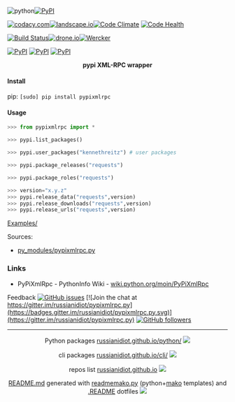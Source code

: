 ![python](https://img.shields.io/badge/language-python-blue.svg)[![PyPI](https://img.shields.io/pypi/pyversions/pypixmlrpc.svg)](https://pypi.python.org/pypi/pypixmlrpc)

[![codacy.com](https://img.shields.io/codacy/2d0aefd518834ab49eb01c0d475fcef9.svg)](https://www.codacy.com/app/russianidiot-github/pypixmlrpc-py/dashboard)[![landscape.io](https://landscape.io/github/russianidiot/pypixmlrpc.py/master/landscape.svg?style=flat)](https://landscape.io/github/russianidiot/pypixmlrpc.py/master)[![Code Climate](https://img.shields.io/codeclimate/github/russianidiot/pypixmlrpc.py.svg)](https://codeclimate.com/github/russianidiot/pypixmlrpc.py)
[![Code Health](https://scrutinizer-ci.com/g/russianidiot/pypixmlrpc.py/badges/quality-score.png?b=master)](https://scrutinizer-ci.com/g/russianidiot/pypixmlrpc.py)

[![Build Status](https://travis-ci.org/russianidiot/pypixmlrpc.py.svg?branch=master)](https://travis-ci.org/russianidiot/pypixmlrpc.py)[![drone.io](https://drone.io/github.com/russianidiot/pypixmlrpc.py/status.png)](https://drone.io/github.com/russianidiot/pypixmlrpc.py)[![Wercker](https://img.shields.io/wercker/ci/russianidiot/pypixmlrpc.py.svg)](https://app.wercker.com/#applications/None/)

[![PyPI](https://img.shields.io/pypi/v/pypixmlrpc.svg)](https://pypi.python.org/pypi/pypixmlrpc)
[![PyPI](https://img.shields.io/pypi/dm/pypixmlrpc.svg)](https://pypi.python.org/pypi/pypixmlrpc)
[![PyPI](https://img.shields.io/pypi/dd/pypixmlrpc.svg)](https://pypi.python.org/pypi/pypixmlrpc)

<p align="center">
	<b>pypi XML-RPC wrapper</b>
</p>

#### Install

pip: 
`[sudo] pip install pypixmlrpc`

#### Usage

```python
>>> from pypixmlrpc import *

>>> pypi.list_packages()

>>> pypi.user_packages("kennethreitz") # user packages

>>> pypi.package_releases("requests")

>>> pypi.package_roles("requests")

>>> version="x.y.z"
>>> pypi.release_data("requests",version)
>>> pypi.release_downloads("requests",version)
>>> pypi.release_urls("requests",version)
```

[Examples/](https://github.com/russianidiot/pypixmlrpc.py/tree/master/Examples)

Sources:
*	[py_modules/pypixmlrpc.py](https://github.com/russianidiot/pypixmlrpc.py/blob/master/py_modules/pypixmlrpc.py)

### Links

*	PyPiXmlRpc - PythonInfo Wiki - [wiki.python.org/moin/PyPiXmlRpc](http://wiki.python.org/moin/PyPiXmlRpc)

Feedback
[![GitHub issues](https://img.shields.io/github/issues/russianidiot/pypixmlrpc.py.svg)](https://github.com/russianidiot/pypixmlrpc.py/issues)
[![Join the chat at https://gitter.im/russianidiot/pypixmlrpc.py](https://badges.gitter.im/russianidiot/pypixmlrpc.py.svg)](https://gitter.im/russianidiot/pypixmlrpc.py)
[![GitHub followers](https://img.shields.io/github/followers/russianidiot.svg?style=social&label=Follow)](https://github.com/russianidiot)

* * *

<p align="center">
	Python packages <a href="http://russianidiot.github.io/python/">russianidiot.github.io/python/</a>
	<img src="http://russianidiot.github.io/images/python/16.png" />
</p>
<p align="center">
	cli packages <a href="http://russianidiot.github.io/python/">russianidiot.github.io/cli/</a>
<img src="http://russianidiot.github.io/images/cli/16.png" />
</p>

<p align="center">
	repos list <a href="http://russianidiot.github.io/">russianidiot.github.io</a> <img src="http://russianidiot.github.io/images/star/16.png" />
</p>

<p align="center">
	<a href="https://raw.githubusercontent.com/russianidiot/pypixmlrpc.py/master/README.md">README.md</a> generated with <a href="https://github.com/russianidiot/readme-mako.py">readmemako.py</a> (python+<a href="http://www.makotemplates.org/">mako</a> templates) and <a href="https://github.com/russianidiot-dotfiles/.README">.README</a> dotfiles 
<img src="http://russianidiot.github.io/images/book/16.png">
</p>

